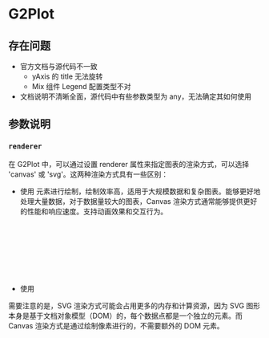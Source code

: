 # G2Plot

## 存在问题

- 官方文档与源代码不一致
  - yAxis 的 title 无法旋转
  - Mix 组件 Legend 配置类型不对
- 文档说明不清晰全面，源代码中有些参数类型为 any，无法确定其如何使用

## 参数说明

### `renderer`

在 G2Plot 中，可以通过设置 renderer 属性来指定图表的渲染方式，可以选择 'canvas' 或 'svg'。这两种渲染方式具有一些区别：

- 使用 <canvas> 元素进行绘制，绘制效率高，适用于大规模数据和复杂图表。能够更好地处理大量数据，对于数据量较大的图表，Canvas 渲染方式通常能够提供更好的性能和响应速度。支持动画效果和交互行为。
- 使用 <svg> 元素进行绘制，绘制效果更平滑、清晰，对于细节要求较高的图表可以获得更好的视觉效果。支持矢量图形，图表可以无损缩放和变换，适合在高分辨率设备上展示。对于简单的图表和小规模数据，SVG 渲染方式通常能够提供良好的可视化效果。

需要注意的是，SVG 渲染方式可能会占用更多的内存和计算资源，因为 SVG 图形本身是基于文档对象模型（DOM）的，每个数据点都是一个独立的元素。而 Canvas 渲染方式是通过绘制像素进行的，不需要额外的 DOM 元素。

